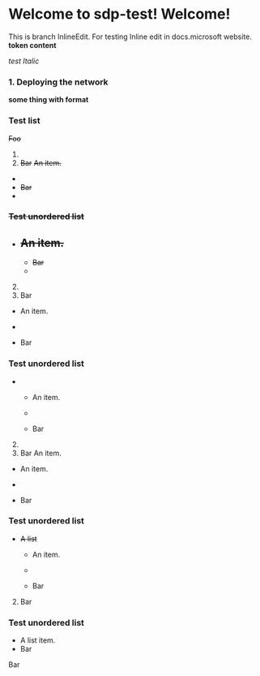 # Welcome to sdp-test! Welcome!

This is branch InlineEdit. For testing Inline edit in docs.microsoft
website. **token content**

*test Italic*

### 1. Deploying the network
**some thing with format**

### Test list
<s>Foo</s>

1.    
2.  <s>Bar</s>
<s>An item.</s>

  -   
  - <s>Bar</s>
  -


### <s>Test unordered list</s>

###   

  - <s>An item.</s>
      -   
      - <s>Bar</s>
      -


2.  
3.  Bar
  - An item.

  - 
  - Bar

### 

### Test unordered list

  -   - An item.
    
      - 
      - Bar


2.  
3.  Bar
An item.


  - An item.

  - 
  - Bar

### 

### Test unordered list

  - <s>A list</s>
      - An item.
    
      - 
      - Bar

2.  Bar

### Test unordered list
*   A list item.
*   Bar


   Bar


